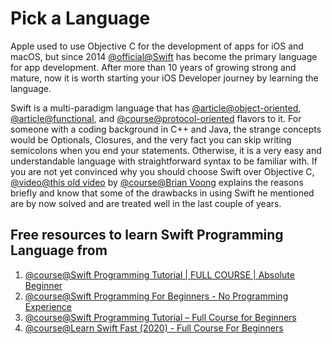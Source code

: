 # Pick a Language

Apple used to use Objective C for the development of apps for iOS and macOS, but since 2014 [@official@Swift](https://www.swift.org/documentation/) has become the primary language for app development. After more than 10 years of growing strong and mature, now it is worth starting your iOS Developer journey by learning the language.

Swift is a multi-paradigm language that has [@article@object-oriented](https://www.geeksforgeeks.org/introduction-of-object-oriented-programming/), [@article@functional](https://www.geeksforgeeks.org/functional-programming-paradigm/), and [@course@protocol-oriented](https://www.kodeco.com/6742901-protocol-oriented-programming-tutorial-in-swift-5-1-getting-started) flavors to it. For someone with a coding background in C++ and Java, the strange concepts would be Optionals, Closures, and the very fact you can skip writing semicolons when you end your statements. Otherwise, it is a very easy and understandable language with straightforward syntax to be familiar with. If you are not yet convinced why you should choose Swift over Objective C, [@video@this old video](https://www.youtube.com/watch?v=h3CKQajX99M) by [@course@Brian Voong](https://www.letsbuildthatapp.com) explains the reasons briefly and know that some of the drawbacks in using Swift he mentioned are by now solved and are treated well in the last couple of years.

## Free resources to learn Swift Programming Language from

1. [@course@Swift Programming Tutorial | FULL COURSE | Absolute Beginner](https://www.youtube.com/watch?v=CwA1VWP0Ldw)
2. [@course@Swift Programming For Beginners - No Programming Experience](https://www.udemy.com/course/swift-programming-for-beginners-no-experience/)
3. [@course@Swift Programming Tutorial – Full Course for Beginners](https://www.youtube.com/watch?v=8Xg7E9shq0U)
4. [@course@Learn Swift Fast (2020) - Full Course For Beginners](https://www.youtube.com/watch?v=FcsY1YPBwzQ)




